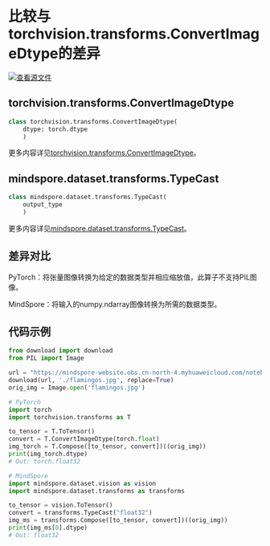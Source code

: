 # 比较与torchvision.transforms.ConvertImageDtype的差异

[![查看源文件](https://mindspore-website.obs.cn-north-4.myhuaweicloud.com/website-images/r2.3.2/resource/_static/logo_source.svg)](https://gitee.com/mindspore/docs/blob/r2.3.2/docs/mindspore/source_zh_cn/note/api_mapping/pytorch_diff/TypeCast.md)

## torchvision.transforms.ConvertImageDtype

```python
class torchvision.transforms.ConvertImageDtype(
    dtype: torch.dtype
    )
```

更多内容详见[torchvision.transforms.ConvertImageDtype](https://pytorch.org/vision/0.9/transforms.html#torchvision.transforms.ConvertImageDtype)。

## mindspore.dataset.transforms.TypeCast

```python
class mindspore.dataset.transforms.TypeCast(
    output_type
    )
```

更多内容详见[mindspore.dataset.transforms.TypeCast](https://mindspore.cn/docs/zh-CN/r2.3.2/api_python/dataset_transforms/mindspore.dataset.transforms.TypeCast.html#mindspore.dataset.transforms.TypeCast)。

## 差异对比

PyTorch：将张量图像转换为给定的数据类型并相应缩放值，此算子不支持PIL图像。

MindSpore：将输入的numpy.ndarray图像转换为所需的数据类型。

## 代码示例

```python
from download import download
from PIL import Image

url = "https://mindspore-website.obs.cn-north-4.myhuaweicloud.com/notebook/datasets/flamingos.jpg"
download(url, './flamingos.jpg', replace=True)
orig_img = Image.open('flamingos.jpg')

# PyTorch
import torch
import torchvision.transforms as T

to_tensor = T.ToTensor()
convert = T.ConvertImageDtype(torch.float)
img_torch = T.Compose([to_tensor, convert])((orig_img))
print(img_torch.dtype)
# Out: torch.float32

# MindSpore
import mindspore.dataset.vision as vision
import mindspore.dataset.transforms as transforms

to_tensor = vision.ToTensor()
convert = transforms.TypeCast("float32")
img_ms = transforms.Compose([to_tensor, convert])((orig_img))
print(img_ms[0].dtype)
# Out: float32
```
